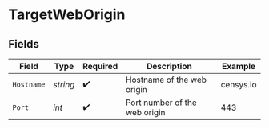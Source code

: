# TargetWebOrigin


## Fields

| Field                         | Type                          | Required                      | Description                   | Example                       |
| ----------------------------- | ----------------------------- | ----------------------------- | ----------------------------- | ----------------------------- |
| `Hostname`                    | *string*                      | :heavy_check_mark:            | Hostname of the web origin    | censys.io                     |
| `Port`                        | *int*                         | :heavy_check_mark:            | Port number of the web origin | 443                           |